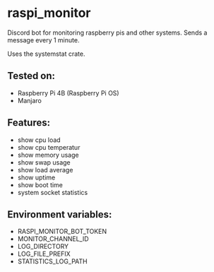 # raspi_monitor

Discord bot for monitoring raspberry pis and other systems.
Sends a message every 1 minute.

Uses the systemstat crate.

## Tested on:
 - Raspberry Pi 4B (Raspberry Pi OS)
 - Manjaro

## Features:
 - show cpu load
 - show cpu temperatur
 - show memory usage
 - show swap usage
 - show load average
 - show uptime
 - show boot time
 - system socket statistics

## Environment variables:
 - RASPI_MONITOR_BOT_TOKEN
 - MONITOR_CHANNEL_ID
 - LOG_DIRECTORY
 - LOG_FILE_PREFIX
 - STATISTICS_LOG_PATH